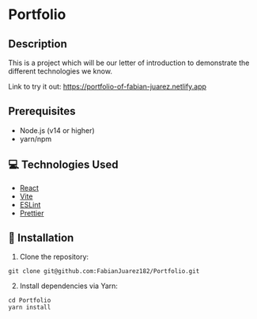 # Portfolio

## Description
This is a project which will be our letter of introduction to demonstrate the different technologies we know.

Link to try it out: https://portfolio-of-fabian-juarez.netlify.app

## Prerequisites
* Node.js (v14 or higher)
* yarn/npm

## :computer: Technologies Used
* [React](https://es.react.dev/learn)
* [Vite](https://vitejs.dev/guide/)
* [ESLint](https://eslint.org/docs/latest/)
* [Prettier](https://prettier.io/)

## :notebook_with_decorative_cover: Installation

1. Clone the repository:
```
git clone git@github.com:FabianJuarez182/Portfolio.git
```
2. Install dependencies via Yarn:
```
cd Portfolio
yarn install
```

